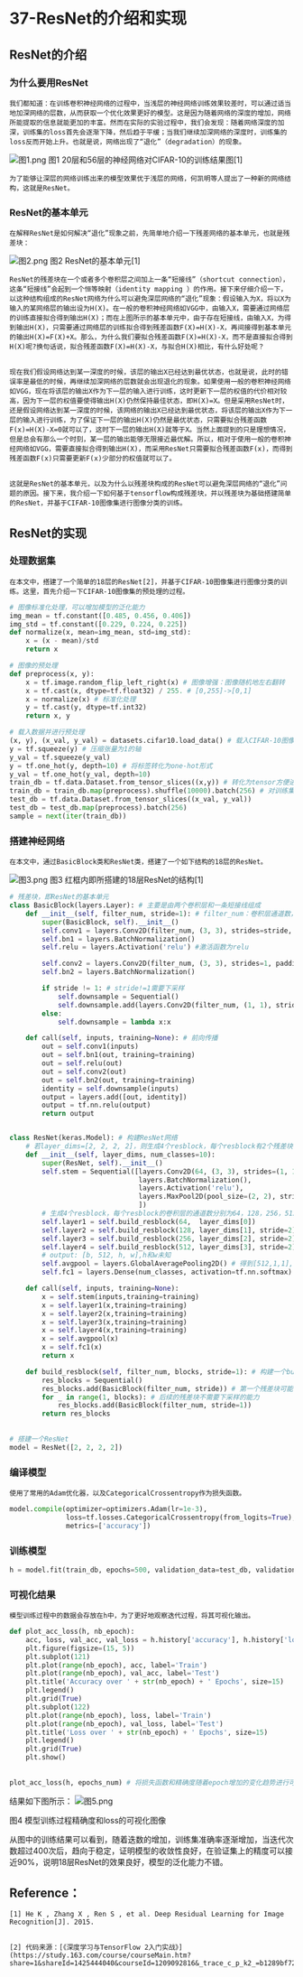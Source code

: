 # 37-ResNet的介绍和实现

## ResNet的介绍


### 为什么要用ResNet


	我们都知道：在训练卷积神经网络的过程中，当浅层的神经网络训练效果较差时，可以通过适当地加深网络的层数，从而获取一个优化效果更好的模型。这是因为随着网络的深度的增加，网络所能提取的信息就能更加的丰富。然而在实际的实验过程中，我们会发现：随着网络深度的加深，训练集的loss首先会逐渐下降，然后趋于平缓；当我们继续加深网络的深度时，训练集的loss反而开始上升。也就是说，网络出现了“退化”（degradation）的现象。


![图1.png](https://cdn.nlark.com/yuque/0/2020/png/1626930/1595482274336-1e5c2da7-b61a-4f05-9a60-e19f7ecb0d10.png#align=left&display=inline&height=313&margin=%5Bobject%20Object%5D&name=%E5%9B%BE1.png&originHeight=359&originWidth=685&size=74027&status=done&style=none&width=598)
图1 20层和56层的神经网络对CIFAR-10的训练结果图[1]


	为了能够让深层的网络训练出来的模型效果优于浅层的网络，何凯明等人提出了一种新的网络结构，这就是ResNet。


### ResNet的基本单元


	在解释ResNet是如何解决“退化”现象之前，先简单地介绍一下残差网络的基本单元，也就是残差块：


![图2.png](https://cdn.nlark.com/yuque/0/2020/png/1626930/1595483638677-ebc4b4ec-dd03-4e70-835f-9dce36d84f9d.png#align=left&display=inline&height=291&margin=%5Bobject%20Object%5D&name=%E5%9B%BE2.png&originHeight=291&originWidth=549&size=29910&status=done&style=none&width=549)
图2 ResNet的基本单元[1]


	ResNet的残差块在一个或者多个卷积层之间加上一条“短接线”（shortcut connection），这条“短接线”会起到一个恒等映射（identity mapping ）的作用。接下来仔细介绍一下，以这种结构组成的ResNet网络为什么可以避免深层网络的“退化”现象：假设输入为X，将以X为输入的某网络层的输出设为H(X)。在一般的卷积神经网络如VGG中，由输入X，需要通过网络层的训练直接拟合得到输出H(X)；而在上图所示的基本单元中，由于存在短接线，由输入X，为得到输出H(X)，只需要通过网络层的训练拟合得到残差函数F(X)=H(X)-X，再间接得到基本单元的输出H(X)=F(X)+X。那么，为什么我们要拟合残差函数F(X)=H(X)-X，而不是直接拟合得到H(X)呢?换句话说，拟合残差函数F(X)=H(X)-X，与拟合H(X)相比，有什么好处呢？


	现在我们假设网络达到某一深度的时候，该层的输出X已经达到最优状态，也就是说，此时的错误率是最低的时候，再继续加深网络的层数就会出现退化的现象。如果使用一般的卷积神经网络如VGG，现在将该层的输出X作为下一层的输入进行训练，这时更新下一层的权值的代价相对较高，因为下一层的权值要使得输出H(X)仍然保持最佳状态，即H(X)=X。但是采用ResNet时，还是假设网络达到某一深度的时候，该网络的输出X已经达到最优状态，将该层的输出X作为下一层的输入进行训练，为了保证下一层的输出H(X)仍然是最优状态，只需要拟合残差函数F(x)=H(X)-X=0就可以了，这时下一层的输出H(X)就等于X。当然上面提到的只是理想情况，但是总会有那么一个时刻，某一层的输出能够无限接近最优解。所以，相对于使用一般的卷积神经网络如VGG，需要直接拟合得到输出H(X)，而采用ResNet只需要拟合残差函数F(x)，而得到残差函数F(x)只需要更新F(x)少部分的权值就可以了。


	这就是ResNet的基本单元，以及为什么以残差块构成的ResNet可以避免深层网络的“退化”问题的原因。接下来，我介绍一下如何基于tensorflow构成残差块，并以残差块为基础搭建简单的ResNet，并基于CIFAR-10图像集进行图像分类的训练。


## ResNet的实现


### 处理数据集


	在本文中，搭建了一个简单的18层的ResNet[2]，并基于CIFAR-10图像集进行图像分类的训练。这里，首先介绍一下CIFAR-10图像集的预处理的过程。


```python
# 图像标准化处理，可以增加模型的泛化能力
img_mean = tf.constant([0.485, 0.456, 0.406])
img_std = tf.constant([0.229, 0.224, 0.225])
def normalize(x, mean=img_mean, std=img_std):
    x = (x - mean)/std
    return x

# 图像的预处理
def preprocess(x, y):
    x = tf.image.random_flip_left_right(x) # 图像增强：图像随机地左右翻转
    x = tf.cast(x, dtype=tf.float32) / 255. # [0,255]->[0,1]
    x = normalize(x) # 标准化处理
    y = tf.cast(y, dtype=tf.int32)
    return x, y

# 载入数据并进行预处理
(x, y), (x_val, y_val) = datasets.cifar10.load_data() # 载入CIFAR-10图像集
y = tf.squeeze(y) # 压缩张量为1的轴
y_val = tf.squeeze(y_val)
y = tf.one_hot(y, depth=10) # 将标签转化为one-hot形式
y_val = tf.one_hot(y_val, depth=10)
train_db = tf.data.Dataset.from_tensor_slices((x,y)) # 转化为tensor方便进一步处理
train_db = train_db.map(preprocess).shuffle(10000).batch(256) # 对训练集数据进行预处理，batchsize=256
test_db = tf.data.Dataset.from_tensor_slices((x_val, y_val))
test_db = test_db.map(preprocess).batch(256)
sample = next(iter(train_db))
```


### 搭建神经网络


	在本文中，通过BasicBlock类和ResNet类，搭建了一个如下结构的18层的ResNet。


![图3.png](https://cdn.nlark.com/yuque/0/2020/png/1626930/1595484777618-4184e6fc-1b04-4fb6-90af-b78acf14ba68.png#align=left&display=inline&height=497&margin=%5Bobject%20Object%5D&name=%E5%9B%BE3.png&originHeight=497&originWidth=1405&size=85127&status=done&style=none&width=1405)
图3 红框内即所搭建的18层ResNet的结构[1]


```python
# 残差块，即ResNet的基本单元
class BasicBlock(layers.Layer): # 主要是由两个卷积层和一条短接线组成
    def __init__(self, filter_num, stride=1): # filter_num：卷积层通道数，stride：步长
        super(BasicBlock, self).__init__()
        self.conv1 = layers.Conv2D(filter_num, (3, 3), strides=stride, padding='same')# 卷积层1
        self.bn1 = layers.BatchNormalization()
        self.relu = layers.Activation('relu') #激活函数为relu

        self.conv2 = layers.Conv2D(filter_num, (3, 3), strides=1, padding='same')# 卷积层2
        self.bn2 = layers.BatchNormalization()

        if stride != 1: # stride!=1需要下采样
            self.downsample = Sequential()
            self.downsample.add(layers.Conv2D(filter_num, (1, 1), strides=stride))
        else:
            self.downsample = lambda x:x

    def call(self, inputs, training=None): # 前向传播
        out = self.conv1(inputs)
        out = self.bn1(out, training=training)
        out = self.relu(out)
        out = self.conv2(out)
        out = self.bn2(out, training=training)
        identity = self.downsample(inputs)
        output = layers.add([out, identity])
        output = tf.nn.relu(output)
        return output


class ResNet(keras.Model): # 构建ResNet网络
    # 若layer_dims=[2, 2, 2, 2]，则生成4个resblock，每个resblock有2个残差块；num_class是分成类别的数目
    def __init__(self, layer_dims, num_classes=10): 
        super(ResNet, self).__init__()
        self.stem = Sequential([layers.Conv2D(64, (3, 3), strides=(1, 1)),    # 数据预处理层
                                layers.BatchNormalization(),
                                layers.Activation('relu'),
                                layers.MaxPool2D(pool_size=(2, 2), strides=(1, 1), padding='same')
                                ])
        # 生成4个resblock，每个resblock的卷积层的通道数分别为64，128，256，512
        self.layer1 = self.build_resblock(64,  layer_dims[0])
        self.layer2 = self.build_resblock(128, layer_dims[1], stride=2) # stride=2使得h和w逐渐变小，有降维的功能
        self.layer3 = self.build_resblock(256, layer_dims[2], stride=2)
        self.layer4 = self.build_resblock(512, layer_dims[3], stride=2)
        # output: [b, 512, h, w],h和w未知
        self.avgpool = layers.GlobalAveragePooling2D() # 得到[512,1,1],即在h和w上求平均
        self.fc1 = layers.Dense(num_classes, activation=tf.nn.softmax) # 全连接层，进行分类输出

    def call(self, inputs, training=None):
        x = self.stem(inputs,training=training)
        x = self.layer1(x,training=training)
        x = self.layer2(x,training=training)
        x = self.layer3(x,training=training)
        x = self.layer4(x,training=training)
        x = self.avgpool(x)
        x = self.fc1(x)
        return x

    def build_resblock(self, filter_num, blocks, stride=1): # 构建一个build_resblock，filter_num是残差块中卷积层的通道数，blocks是残差块的数量
        res_blocks = Sequential()
        res_blocks.add(BasicBlock(filter_num, stride)) # 第一个残差块可能需要下采样
        for _ in range(1, blocks): # 后续的残差块不需要下采样的能力
            res_blocks.add(BasicBlock(filter_num, stride=1))
        return res_blocks
    
    
# 搭建一个ResNet
model = ResNet([2, 2, 2, 2])
```


### 编译模型


	使用了常用的Adam优化器，以及CategoricalCrossentropy作为损失函数。


```python
model.compile(optimizer=optimizers.Adam(lr=1e-3),
              loss=tf.losses.CategoricalCrossentropy(from_logits=True),
              metrics=['accuracy'])
```


### 训练模型


```python
h = model.fit(train_db, epochs=500, validation_data=test_db, validation_freq=1)
```


### 可视化结果


	模型训练过程中的数据会存放在h中，为了更好地观察迭代过程，将其可视化输出。


```python
def plot_acc_loss(h, nb_epoch):
    acc, loss, val_acc, val_loss = h.history['accuracy'], h.history['loss'], h.history['val_accuracy'], h.history['val_loss']
    plt.figure(figsize=(15, 5))
    plt.subplot(121)
    plt.plot(range(nb_epoch), acc, label='Train')
    plt.plot(range(nb_epoch), val_acc, label='Test')
    plt.title('Accuracy over ' + str(nb_epoch) + ' Epochs', size=15)
    plt.legend()
    plt.grid(True)
    plt.subplot(122)
    plt.plot(range(nb_epoch), loss, label='Train')
    plt.plot(range(nb_epoch), val_loss, label='Test')
    plt.title('Loss over ' + str(nb_epoch) + ' Epochs', size=15)
    plt.legend()
    plt.grid(True)
    plt.show()
    
    
plot_acc_loss(h, epochs_num) # 将损失函数和精确度随着epoch增加的变化趋势进行可视化
```


结果如下图所示：
![图5.png](https://cdn.nlark.com/yuque/0/2020/png/1626930/1595484794159-e515be5b-94f4-4890-8ec9-c91fe60781ec.png#align=left&display=inline&height=352&margin=%5Bobject%20Object%5D&name=%E5%9B%BE5.png&originHeight=352&originWidth=841&size=53200&status=done&style=none&width=841)


图4 模型训练过程精确度和loss的可视化图像


从图中的训练结果可以看到，随着迭数的增加，训练集准确率逐渐增加，当迭代次数超过400次后，趋向于稳定，证明模型的收敛性良好，在验证集上的精度可以接近90%，说明18层ResNet的效果良好，模型的泛化能力不错。


## Reference：


	[1] He K , Zhang X , Ren S , et al. Deep Residual Learning for Image Recognition[J]. 2015.


	[2] 代码来源：[《深度学习与TensorFlow 2入门实战》](https://study.163.com/course/courseMain.htm?share=1&shareId=1425444040&courseId=1209092816&_trace_c_p_k2_=b1289bf724a645d1a77db8a4e7c35a64)
